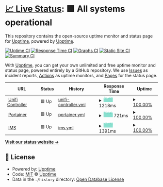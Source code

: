 # [📈 Live Status](https://status.vflits.com): <!--live status--> **🟩 All systems operational**

This repository contains the open-source uptime monitor and status page for [Upptime](https://upptime.js.org), powered by [Upptime](https://github.com/upptime/upptime).

[![Uptime CI](https://github.com/Fluffy-Pan/upptime/workflows/Uptime%20CI/badge.svg)](https://github.com/Fluffy-Pan/upptime/actions?query=workflow%3A%22Uptime+CI%22)
[![Response Time CI](https://github.com/Fluffy-Pan/upptime/workflows/Response%20Time%20CI/badge.svg)](https://github.com/Fluffy-Pan/upptime/actions?query=workflow%3A%22Response+Time+CI%22)
[![Graphs CI](https://github.com/Fluffy-Pan/upptime/workflows/Graphs%20CI/badge.svg)](https://github.com/Fluffy-Pan/upptime/actions?query=workflow%3A%22Graphs+CI%22)
[![Static Site CI](https://github.com/Fluffy-Pan/upptime/workflows/Static%20Site%20CI/badge.svg)](https://github.com/Fluffy-Pan/upptime/actions?query=workflow%3A%22Static+Site+CI%22)
[![Summary CI](https://github.com/Fluffy-Pan/upptime/workflows/Summary%20CI/badge.svg)](https://github.com/Fluffy-Pan/upptime/actions?query=workflow%3A%22Summary+CI%22)

With [Upptime](https://upptime.js.org), you can get your own unlimited and free uptime monitor and status page, powered entirely by a GitHub repository. We use [Issues](https://github.com/upptime/upptime/issues) as incident reports, [Actions](https://github.com/Fluffy-Pan/upptime/actions) as uptime monitors, and [Pages](https://status.vflits.com) for the status page.

<!--start: status pages-->
<!-- This summary is generated by Upptime (https://github.com/upptime/upptime) -->
<!-- Do not edit this manually, your changes will be overwritten -->
<!-- prettier-ignore -->
| URL | Status | History | Response Time | Uptime |
| --- | ------ | ------- | ------------- | ------ |
| <img alt="" src="https://icons.duckduckgo.com/ip3/unifi.vflits.com.ico" height="13"> [Unifi Controller](https://unifi.vflits.com/) | 🟩 Up | [unifi-controller.yml](https://github.com/Fluffy-Pan/upptime/commits/HEAD/history/unifi-controller.yml) | <details><summary><img alt="Response time graph" src="./graphs/unifi-controller/response-time-week.png" height="20"> 1218ms</summary><br><a href="https://status.vflits.com/history/unifi-controller"><img alt="Response time 1342" src="https://img.shields.io/endpoint?url=https%3A%2F%2Fraw.githubusercontent.com%2FFluffy-Pan%2Fupptime%2FHEAD%2Fapi%2Funifi-controller%2Fresponse-time.json"></a><br><a href="https://status.vflits.com/history/unifi-controller"><img alt="24-hour response time 1177" src="https://img.shields.io/endpoint?url=https%3A%2F%2Fraw.githubusercontent.com%2FFluffy-Pan%2Fupptime%2FHEAD%2Fapi%2Funifi-controller%2Fresponse-time-day.json"></a><br><a href="https://status.vflits.com/history/unifi-controller"><img alt="7-day response time 1218" src="https://img.shields.io/endpoint?url=https%3A%2F%2Fraw.githubusercontent.com%2FFluffy-Pan%2Fupptime%2FHEAD%2Fapi%2Funifi-controller%2Fresponse-time-week.json"></a><br><a href="https://status.vflits.com/history/unifi-controller"><img alt="30-day response time 1238" src="https://img.shields.io/endpoint?url=https%3A%2F%2Fraw.githubusercontent.com%2FFluffy-Pan%2Fupptime%2FHEAD%2Fapi%2Funifi-controller%2Fresponse-time-month.json"></a><br><a href="https://status.vflits.com/history/unifi-controller"><img alt="1-year response time 1342" src="https://img.shields.io/endpoint?url=https%3A%2F%2Fraw.githubusercontent.com%2FFluffy-Pan%2Fupptime%2FHEAD%2Fapi%2Funifi-controller%2Fresponse-time-year.json"></a></details> | <details><summary><a href="https://status.vflits.com/history/unifi-controller">100.00%</a></summary><a href="https://status.vflits.com/history/unifi-controller"><img alt="All-time uptime 99.82%" src="https://img.shields.io/endpoint?url=https%3A%2F%2Fraw.githubusercontent.com%2FFluffy-Pan%2Fupptime%2FHEAD%2Fapi%2Funifi-controller%2Fuptime.json"></a><br><a href="https://status.vflits.com/history/unifi-controller"><img alt="24-hour uptime 100.00%" src="https://img.shields.io/endpoint?url=https%3A%2F%2Fraw.githubusercontent.com%2FFluffy-Pan%2Fupptime%2FHEAD%2Fapi%2Funifi-controller%2Fuptime-day.json"></a><br><a href="https://status.vflits.com/history/unifi-controller"><img alt="7-day uptime 100.00%" src="https://img.shields.io/endpoint?url=https%3A%2F%2Fraw.githubusercontent.com%2FFluffy-Pan%2Fupptime%2FHEAD%2Fapi%2Funifi-controller%2Fuptime-week.json"></a><br><a href="https://status.vflits.com/history/unifi-controller"><img alt="30-day uptime 99.93%" src="https://img.shields.io/endpoint?url=https%3A%2F%2Fraw.githubusercontent.com%2FFluffy-Pan%2Fupptime%2FHEAD%2Fapi%2Funifi-controller%2Fuptime-month.json"></a><br><a href="https://status.vflits.com/history/unifi-controller"><img alt="1-year uptime 99.82%" src="https://img.shields.io/endpoint?url=https%3A%2F%2Fraw.githubusercontent.com%2FFluffy-Pan%2Fupptime%2FHEAD%2Fapi%2Funifi-controller%2Fuptime-year.json"></a></details>
| <img alt="" src="https://icons.duckduckgo.com/ip3/portainer.wpang.net.ico" height="13"> [Portainer](https://portainer.wpang.net) | 🟩 Up | [portainer.yml](https://github.com/Fluffy-Pan/upptime/commits/HEAD/history/portainer.yml) | <details><summary><img alt="Response time graph" src="./graphs/portainer/response-time-week.png" height="20"> 721ms</summary><br><a href="https://status.vflits.com/history/portainer"><img alt="Response time 760" src="https://img.shields.io/endpoint?url=https%3A%2F%2Fraw.githubusercontent.com%2FFluffy-Pan%2Fupptime%2FHEAD%2Fapi%2Fportainer%2Fresponse-time.json"></a><br><a href="https://status.vflits.com/history/portainer"><img alt="24-hour response time 716" src="https://img.shields.io/endpoint?url=https%3A%2F%2Fraw.githubusercontent.com%2FFluffy-Pan%2Fupptime%2FHEAD%2Fapi%2Fportainer%2Fresponse-time-day.json"></a><br><a href="https://status.vflits.com/history/portainer"><img alt="7-day response time 721" src="https://img.shields.io/endpoint?url=https%3A%2F%2Fraw.githubusercontent.com%2FFluffy-Pan%2Fupptime%2FHEAD%2Fapi%2Fportainer%2Fresponse-time-week.json"></a><br><a href="https://status.vflits.com/history/portainer"><img alt="30-day response time 739" src="https://img.shields.io/endpoint?url=https%3A%2F%2Fraw.githubusercontent.com%2FFluffy-Pan%2Fupptime%2FHEAD%2Fapi%2Fportainer%2Fresponse-time-month.json"></a><br><a href="https://status.vflits.com/history/portainer"><img alt="1-year response time 760" src="https://img.shields.io/endpoint?url=https%3A%2F%2Fraw.githubusercontent.com%2FFluffy-Pan%2Fupptime%2FHEAD%2Fapi%2Fportainer%2Fresponse-time-year.json"></a></details> | <details><summary><a href="https://status.vflits.com/history/portainer">100.00%</a></summary><a href="https://status.vflits.com/history/portainer"><img alt="All-time uptime 99.98%" src="https://img.shields.io/endpoint?url=https%3A%2F%2Fraw.githubusercontent.com%2FFluffy-Pan%2Fupptime%2FHEAD%2Fapi%2Fportainer%2Fuptime.json"></a><br><a href="https://status.vflits.com/history/portainer"><img alt="24-hour uptime 100.00%" src="https://img.shields.io/endpoint?url=https%3A%2F%2Fraw.githubusercontent.com%2FFluffy-Pan%2Fupptime%2FHEAD%2Fapi%2Fportainer%2Fuptime-day.json"></a><br><a href="https://status.vflits.com/history/portainer"><img alt="7-day uptime 100.00%" src="https://img.shields.io/endpoint?url=https%3A%2F%2Fraw.githubusercontent.com%2FFluffy-Pan%2Fupptime%2FHEAD%2Fapi%2Fportainer%2Fuptime-week.json"></a><br><a href="https://status.vflits.com/history/portainer"><img alt="30-day uptime 100.00%" src="https://img.shields.io/endpoint?url=https%3A%2F%2Fraw.githubusercontent.com%2FFluffy-Pan%2Fupptime%2FHEAD%2Fapi%2Fportainer%2Fuptime-month.json"></a><br><a href="https://status.vflits.com/history/portainer"><img alt="1-year uptime 99.98%" src="https://img.shields.io/endpoint?url=https%3A%2F%2Fraw.githubusercontent.com%2FFluffy-Pan%2Fupptime%2FHEAD%2Fapi%2Fportainer%2Fuptime-year.json"></a></details>
| <img alt="" src="https://icons.duckduckgo.com/ip3/ims.vflits.com.ico" height="13"> [IMS](https://ims.vflits.com) | 🟩 Up | [ims.yml](https://github.com/Fluffy-Pan/upptime/commits/HEAD/history/ims.yml) | <details><summary><img alt="Response time graph" src="./graphs/ims/response-time-week.png" height="20"> 1391ms</summary><br><a href="https://status.vflits.com/history/ims"><img alt="Response time 1459" src="https://img.shields.io/endpoint?url=https%3A%2F%2Fraw.githubusercontent.com%2FFluffy-Pan%2Fupptime%2FHEAD%2Fapi%2Fims%2Fresponse-time.json"></a><br><a href="https://status.vflits.com/history/ims"><img alt="24-hour response time 1382" src="https://img.shields.io/endpoint?url=https%3A%2F%2Fraw.githubusercontent.com%2FFluffy-Pan%2Fupptime%2FHEAD%2Fapi%2Fims%2Fresponse-time-day.json"></a><br><a href="https://status.vflits.com/history/ims"><img alt="7-day response time 1391" src="https://img.shields.io/endpoint?url=https%3A%2F%2Fraw.githubusercontent.com%2FFluffy-Pan%2Fupptime%2FHEAD%2Fapi%2Fims%2Fresponse-time-week.json"></a><br><a href="https://status.vflits.com/history/ims"><img alt="30-day response time 1438" src="https://img.shields.io/endpoint?url=https%3A%2F%2Fraw.githubusercontent.com%2FFluffy-Pan%2Fupptime%2FHEAD%2Fapi%2Fims%2Fresponse-time-month.json"></a><br><a href="https://status.vflits.com/history/ims"><img alt="1-year response time 1459" src="https://img.shields.io/endpoint?url=https%3A%2F%2Fraw.githubusercontent.com%2FFluffy-Pan%2Fupptime%2FHEAD%2Fapi%2Fims%2Fresponse-time-year.json"></a></details> | <details><summary><a href="https://status.vflits.com/history/ims">100.00%</a></summary><a href="https://status.vflits.com/history/ims"><img alt="All-time uptime 99.93%" src="https://img.shields.io/endpoint?url=https%3A%2F%2Fraw.githubusercontent.com%2FFluffy-Pan%2Fupptime%2FHEAD%2Fapi%2Fims%2Fuptime.json"></a><br><a href="https://status.vflits.com/history/ims"><img alt="24-hour uptime 100.00%" src="https://img.shields.io/endpoint?url=https%3A%2F%2Fraw.githubusercontent.com%2FFluffy-Pan%2Fupptime%2FHEAD%2Fapi%2Fims%2Fuptime-day.json"></a><br><a href="https://status.vflits.com/history/ims"><img alt="7-day uptime 100.00%" src="https://img.shields.io/endpoint?url=https%3A%2F%2Fraw.githubusercontent.com%2FFluffy-Pan%2Fupptime%2FHEAD%2Fapi%2Fims%2Fuptime-week.json"></a><br><a href="https://status.vflits.com/history/ims"><img alt="30-day uptime 99.93%" src="https://img.shields.io/endpoint?url=https%3A%2F%2Fraw.githubusercontent.com%2FFluffy-Pan%2Fupptime%2FHEAD%2Fapi%2Fims%2Fuptime-month.json"></a><br><a href="https://status.vflits.com/history/ims"><img alt="1-year uptime 99.93%" src="https://img.shields.io/endpoint?url=https%3A%2F%2Fraw.githubusercontent.com%2FFluffy-Pan%2Fupptime%2FHEAD%2Fapi%2Fims%2Fuptime-year.json"></a></details>

<!--end: status pages-->

[**Visit our status website →**](https://status.vflits.com)

## 📄 License

- Powered by: [Upptime](https://github.com/upptime/upptime)
- Code: [MIT](./LICENSE) © [Upptime](https://upptime.js.org)
- Data in the `./history` directory: [Open Database License](https://opendatacommons.org/licenses/odbl/1-0/)
